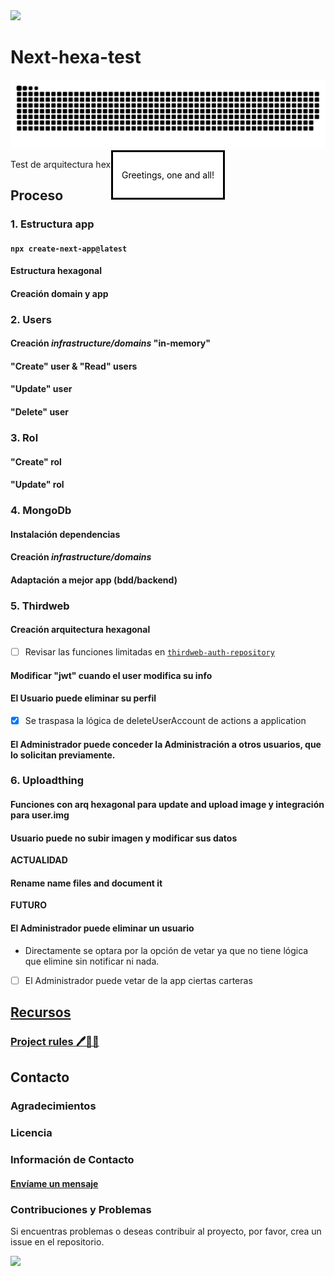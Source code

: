 <img src="https://user-images.githubusercontent.com/73097560/115834477-dbab4500-a447-11eb-908a-139a6edaec5c.gif">

# Next-hexa-test
<a href="https://github.com/SKRTEEEEEE">
<div align="center">
  <img  src="https://github.com/SKRTEEEEEE/SKRTEEEEEE/blob/main/resources/img/grid-snake.svg"
       alt="snake" />
</div>
</a>

<dialog open>
  <p>Greetings, one and all!</p>
</dialog>


Test de arquitectura hexagonal con NextJs 14

## Proceso

### 1. Estructura app
#### `npx create-next-app@latest`
#### Estructura hexagonal
#### Creación domain y app
### 2. Users
#### Creación _infrastructure/domains_ "in-memory"
#### "Create" user & "Read" users
#### "Update" user
#### "Delete" user

### 3. Rol
#### "Create" rol
#### "Update" rol

### 4. MongoDb
#### Instalación dependencias
#### Creación _infrastructure/domains_
#### Adaptación a mejor app (bdd/backend)
### 5. Thirdweb
#### Creación arquitectura hexagonal
- [ ] Revisar las funciones limitadas en [`thirdweb-auth-repository`](/src/core/infrastructure/repositories/thirdweb-auth-repository.ts)
#### Modificar "jwt" cuando el user modifica su info
#### El Usuario puede eliminar su perfil
- [x] Se traspasa la lógica de deleteUserAccount de actions a application
#### El Administrador puede conceder la Administración a otros usuarios, que lo solicitan previamente.
### 6. Uploadthing
#### Funciones con arq hexagonal para update and upload image y integración para user.img
#### Usuario puede no subir imagen y modificar sus datos
**ACTUALIDAD**
#### Rename name files and document it
**FUTURO**
#### El Administrador puede eliminar un usuario
- Directamente se optara por la opción de vetar ya que no tiene lógica que elimine sin notificar ni nada.
- [ ] El Administrador puede vetar de la app ciertas carteras

## [Recursos](https://github.com/SKRTEEEEEE/markdowns)
### [Project rules 🖊️🧑‍💻](/docs/hexa-rulez.md)

## Contacto

### Agradecimientos

### Licencia

### Información de Contacto

#### [Envíame un mensaje](mailto:adanreh.m@gmail.com)

### Contribuciones y Problemas

Si encuentras problemas o deseas contribuir al proyecto, por favor, crea un issue en el repositorio.

<img src="https://user-images.githubusercontent.com/73097560/115834477-dbab4500-a447-11eb-908a-139a6edaec5c.gif">
